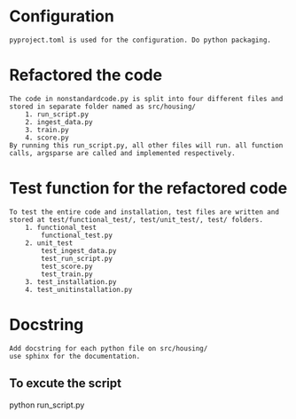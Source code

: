 # Configuration

    pyproject.toml is used for the configuration. Do python packaging.
# Refactored the code

    The code in nonstandardcode.py is split into four different files and stored in separate folder named as src/housing/
        1. run_script.py
        2. ingest_data.py
        3. train.py
        4. score.py
    By running this run_script.py, all other files will run. all function calls, argsparse are called and implemented respectively.
# Test function for the refactored code

    To test the entire code and installation, test files are written and stored at test/functional_test/, test/unit_test/, test/ folders.
        1. functional_test
            functional_test.py
        2. unit_test
            test_ingest_data.py
            test_run_script.py
            test_score.py
            test_train.py
        3. test_installation.py
        4. test_unitinstallation.py
# Docstring

    Add docstring for each python file on src/housing/
    use sphinx for the documentation.


## To excute the script
python run_script.py